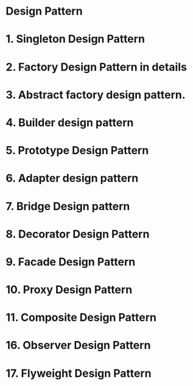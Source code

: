 # Design Pattern
# 1. Singleton Design Pattern
# 2. Factory Design Pattern in details
# 3. Abstract factory design pattern.
# 4. Builder design pattern
# 5. Prototype Design Pattern
# 6. Adapter design pattern
# 7. Bridge Design pattern
# 8. Decorator Design Pattern
# 9. Facade Design Pattern
# 10. Proxy Design Pattern
# 11. Composite Design Pattern

# 16. Observer Design Pattern
# 17. Flyweight Design Pattern
